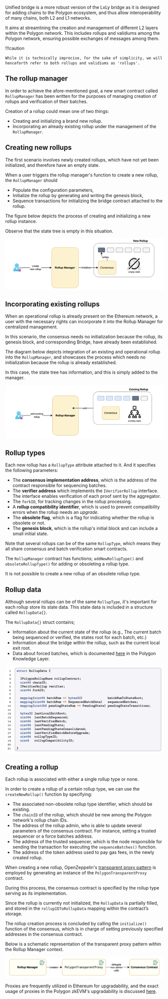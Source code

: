 Unified bridge is a more robust version of the LxLy bridge as it is designed for adding chains to the Polygon ecosystem, and thus allow interoperability of many chains, both L2 and L1 networks.

It aims at streamlining the creation and management of different L2 layers within the Polygon network. This includes rollups and validiums among the Polygon network, ensuring possible exchanges of messages among them.

!!!caution
    
    While it is technically imprecise, for the sake of simplicity, we will henceforth refer to both rollups and validiums as 'rollups'.

## The rollup manager

In order to achieve the afore-mentioned goal, a new smart contract called $\texttt{RollupManager}$ has been written for the purposes of managing creation of rollups and verification of their batches.

Creation of a rollup could mean one of two things:

- Creating and initializing a brand new rollup.
- Incorporating an already existing rollup under the management of the $\texttt{RollupManager}$.

## Creating new rollups

The first scenario involves newly created rollups, which have not yet been initialized, and therefore have an empty state.

When a user triggers the rollup manager's function to create a new rollup, the $\texttt{RollupManager}$ should

- Populate the configuration parameters,
- Initialize the rollup by generating and writing the genesis block, 
- Sequence transactions for initializing the bridge contract attached to the rollup.

The figure below depicts the process of creating and initializing a new rollup instance. 

Observe that the state tree is empty in this situation.

![ulxly-process-initializing-new-rollup](../../../../img/zkEVM/ulxly-process-initializing-new-rollup.png)

## Incorporating existing rollups

When an operational rollup is already present on the Ethereum network, a user with the necessary rights can incorporate it into the Rollup Manager for centralized management.

In this scenario, the consensus needs no initialization because the rollup, its genesis block, and corresponding Bridge, have already been established.

The diagram below depicts integration of an existing and operational rollup into the $\texttt{RollupManager}$, and showcases the process which needs no initialization because the rollup is already established. 

In this case, the state tree has information, and this is simply added to the manager.

![ulxly-existing-rollup-incorporate](../../../../img/zkEVM/ulxly-existing-rollup-incorporate.png)


## Rollup types

Each new rollup has a $\texttt{RollupType}$ attribute attached to it. And it specifies the following parameters: 

- The **consensus implementation address**, which is the address of the contract responsible for sequencing batches.
- The **verifier address** which implements the $\texttt{IVerifierRollup}$ interface. The interface enables verification of each proof sent by the aggregator.
- The $\texttt{forkID}$, for tracking changes in the rollup processing.
- A **rollup compatibility identifier**, which is used to prevent compatibility errors when the rollup needs an *upgrade*.
- The **obsolete flag**, which is a flag for indicating whether the rollup is obsolete or not.
- The **genesis block**, which is the rollup's initial block and can include a small initial state.

Note that several rollups can be of the same $\texttt{RollupType}$​, which means they all share consensus and batch verification smart contracts.

The $\texttt{RollupManager}$ contract has functions; $\texttt{addNewRollupType()}$ and $\texttt{obsoleteRollupType()}$ for adding or obsoleting a rollup type.

It is not possible to create a new rollup of an obsolete rollup type.



## Rollup data

Although several rollups can be of the same $\texttt{RollupType}$, it's important for each rollup store its state data. This state data is included in a structure called $\texttt{RollupData\{\}}$.

The $\texttt{RollupData\{\}}$ struct contains; 

- Information about the current state of the rollup (e.g., The current batch being sequenced or verified, the states root for each batch, etc.)
- Information about the bridge within the rollup, such as the current local exit root.
- Data about forced batches, which is documented [here](https://docs.polygon.technology/zkEVM/architecture/protocol/malfunction-resistance/sequencer-resistance/?h=forced+batches) in the Polygon Knowledge Layer.

![ulxly-rollupdata-structure-definition](../../../../img/zkEVM/ulxly-rollupdata-structure-definition.png)

## Creating a rollup

Each rollup is associated with either a single rollup type or none.

In order to create a rollup of a certain rollup type, we can use the $\texttt{createNewRollup()}$ function by specifying:

- The associated non-obsolete rollup type identifier, which should be existing.
- The $\texttt{chainID}$ of the rollup, which should be new among the Polygon network's rollup chain IDs.
- The address of the rollup admin, who is able to update several parameters of the consensus contract. For instance, setting a trusted sequencer or a force batches address.
- The address of the trusted sequencer, which is the node responsible for sending the transaction for executing the $\texttt{sequenceBatches()}$ function.
- The address of the token address used to pay gas fees, in the newly created rollup.


When creating a new rollup, OpenZeppelin's [transparent proxy pattern](https://blog.openzeppelin.com/the-transparent-proxy-pattern) is employed by generating an instance of the $\texttt{PolygonTransparentProxy}$ contract.

During this process, the consensus contract is specified by the rollup type serving as its implementation.

Since the rollup is currently not initialized, the $\texttt{RollupData}$ is partially filled, and stored in the $\texttt{rollupIDToRollupData}$​ mapping within the contract’s storage.

The rollup creation process is concluded by calling the $\texttt{initialize()}$​ function of the consensus, which is in charge of setting previously specified addresses in the consensus contract.

Below is a schematic representation of the transparent proxy pattern within the Rollup Manager context.

![ulxly-transparent-proxy-pattern](../../../../img/zkEVM/ulxly-transparent-proxy-pattern.png)

Proxies are frequently utilized in Ethereum for upgradability, and the exact usage of proxies in the Polygon zkEVM's upgradability is discussed [here](https://docs.polygon.technology/zkEVM/architecture/protocol/upgradability/).

